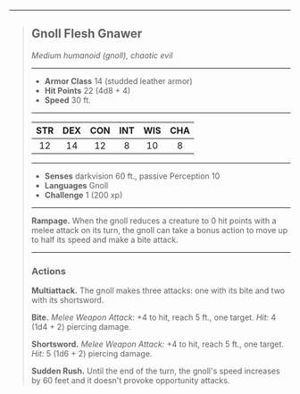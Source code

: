 ***
> ## Gnoll Flesh Gnawer
> *Medium humanoid (gnoll), chaotic evil*
> 
> ***
> 
> - **Armor Class** 14 (studded leather armor)
> - **Hit Points** 22 (4d8 + 4)
> - **Speed** 30 ft.
> 
> ***
> 
> |STR|DEX|CON|INT|WIS|CHA|
> |:---:|:---:|:---:|:---:|:---:|:---:|
> |12|14|12|8|10|8|
> 
> ***
> 
> - **Senses** darkvision 60 ft., passive Perception 10
> - **Languages** Gnoll
> - **Challenge** 1 (200 xp)
> 
> ***
> 
> **Rampage.** When the gnoll reduces a creature to 0 hit points with a melee attack on its turn, the gnoll can take a bonus action to move up to half its speed and make a bite attack.
> 
> ***
> 
> ### Actions
> **Multiattack.** The gnoll makes three attacks: one with its bite and two with its shortsword.
> 
> **Bite.** *Melee Weapon Attack:* +4 to hit, reach 5 ft., one target. *Hit:* 4 (1d4 + 2) piercing damage.
> 
> **Shortsword.** *Melee Weapon Attack:* +4 to hit, reach 5 ft., one target. *Hit:* 5 (1d6 + 2) piercing damage.
> 
> **Sudden Rush.** Until the end of the turn, the gnoll's speed increases by 60 feet and it doesn't provoke opportunity attacks.